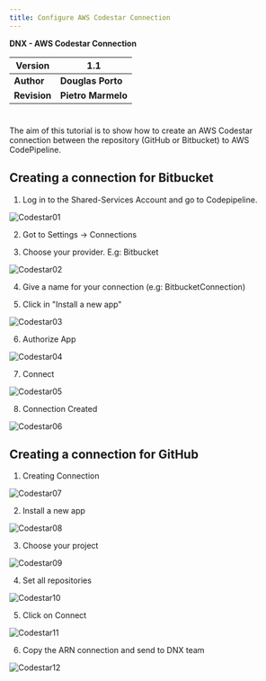 ```yaml
---
title: Configure AWS Codestar Connection
---
```


**DNX - AWS Codestar Connection**

| **Version** | **1.1** |
| --- | --- |
| **Author** | **Douglas Porto** |
| **Revision** | **Pietro Marmelo** |


#
The aim of this tutorial is to show how to create an AWS Codestar connection between the repository (GitHub or Bitbucket) to AWS CodePipeline.



## **Creating a connection for Bitbucket**

1. Log in to the Shared-Services Account and go to Codepipeline.

![Codestar01](/assets/images/Codestar/Codestar_01.png) 

2. Got to Settings → Connections


3. Choose your provider. E.g: Bitbucket

![Codestar02](/assets/images/Codestar/Codestar_02.png) 

4. Give a name for your connection (e.g: BitbucketConnection)

5. Click in &quot;Install a new app&quot;

![Codestar03](/assets/images/Codestar/Codestar_03.png) 

6. Authorize App

![Codestar04](/assets/images/Codestar/Codestar_04.png) 

7. Connect 

![Codestar05](/assets/images/Codestar/Codestar_05.png) 

8. Connection Created

![Codestar06](/assets/images/Codestar/Codestar_06.png) 


## **Creating a connection for GitHub**

1. Creating Connection 

![Codestar07](/assets/images/Codestar/Codestar_07.png) 

2. Install a new app 

![Codestar08](/assets/images/Codestar/Codestar_08.png) 

3. Choose your project

![Codestar09](/assets/images/Codestar/Codestar_09.png) 

4. Set all repositories

![Codestar10](/assets/images/Codestar/Codestar_10.png) 

5. Click on Connect

![Codestar11](/assets/images/Codestar/Codestar_11.png) 

6. Copy the ARN connection and send to DNX team

![Codestar12](/assets/images/Codestar/Codestar_12.png) 
